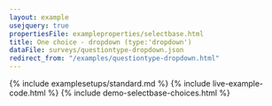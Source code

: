 ```yaml
---
layout: example
usejquery: true
propertiesFile: exampleproperties/selectbase.html
title: One choice - dropdown (type:'dropdown')
dataFile: surveys/questiontype-dropdown.json
redirect_from: "/examples/questiontype-dropdown.html"
---
```


{% include examplesetups/standard.md %}
{% include live-example-code.html %}
{% include demo-selectbase-choices.html %}